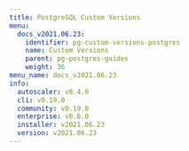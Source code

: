 ```yaml
---
title: PostgreSQL Custom Versions
menu:
  docs_v2021.06.23:
    identifier: pg-custom-versions-postgres
    name: Custom Versions
    parent: pg-postgres-guides
    weight: 36
menu_name: docs_v2021.06.23
info:
  autoscaler: v0.4.0
  cli: v0.19.0
  community: v0.19.0
  enterprise: v0.6.0
  installer: v2021.06.23
  version: v2021.06.23
---
```


